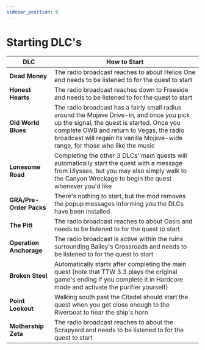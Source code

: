 ```yaml
---
sidebar_position: 8
---
```


# Starting DLC's

|DLC|How to Start|
|--|--|
|**Dead Money**|The radio broadcast reaches to about Helios One and needs to be listened to for the quest to start|
|**Honest Hearts**|The radio broadcast reaches down to Freeside and needs to be listened to for the quest to start|
|**Old World Blues**|The radio broadcast has a fairly small radius around the Mojave Drive-In, and once you pick up the signal, the quest is started. Once you complete OWB and return to Vegas, the radio broadcast will regain its vanilla Mojave-wide range, for those who like the music|
|**Lonesome Road**|Completing the other 3 DLCs' main quests will automatically start the quest with a message from Ulysses, but you may also simply walk to the Canyon Wreckage to begin the quest whenever you'd like|
|**GRA/Pre-Order Packs**|There's nothing to start, but the mod removes the popup messages informing you the DLCs have been installed|
|**The Pitt**|The radio broadcast reaches to about Oasis and needs to be listened to for the quest to start|
|**Operation Anchorage**|The radio broadcast is active within the ruins surrounding Bailey's Crossroads and needs to be listened to for the quest to start|
|**Broken Steel**|Automatically starts after completing the main quest (note that TTW 3.3 plays the original game's ending if you complete it in Hardcore mode and activate the purifier yourself)|
|**Point Lookout**|Walking south past the Citadel should start the quest when you get close enough to the Riverboat to hear the ship's horn|
|**Mothership Zeta**|The radio broadcast reaches to about the Scrapyard and needs to be listened to for the quest to start|
